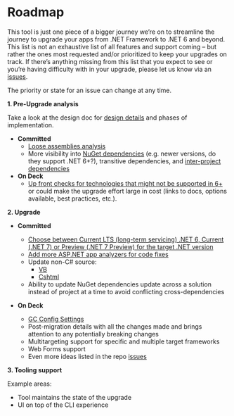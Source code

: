 # Roadmap
This tool is just one piece of a bigger journey we’re on to streamline the journey to upgrade your apps from .NET Framework to .NET 6 and beyond.
This list is not an exhaustive list of all features and support coming – but rather the ones most requested and/or prioritized to keep your upgrades on track. If there’s anything missing from this list that you expect to see or you’re having difficulty with in your upgrade, please let us know via an [issues](https://github.com/dotnet/upgrade-assistant/issues).

The priority or state for an issue can change at any time.

**1. Pre-Upgrade analysis**

Take a look at the design doc for [design details](https://github.com/dotnet/upgrade-assistant/blob/main/docs/design/Pre-UpgradeAnalysis.md) and phases of implementation.

- **Committed**
  - [Loose assemblies analysis](https://github.com/dotnet/upgrade-assistant/blob/main/docs/design/Pre-UpgradeAnalysis.md#loose-assembly-analysis)
  -	More visibility into [NuGet dependencies](https://github.com/dotnet/upgrade-assistant/blob/main/docs/design/Pre-UpgradeAnalysis.md#nuget-package-dependecy-analysis) (e.g. newer versions, do they support .NET 6+?), transitive dependencies, and [inter-project dependencies](https://github.com/dotnet/upgrade-assistant/blob/main/docs/design/Pre-UpgradeAnalysis.md#inter-project-dependencies)
- **On Deck**
  -	[Up front checks for technologies that might not be supported in 6+](https://github.com/dotnet/upgrade-assistant/blob/main/docs/design/Pre-UpgradeAnalysis.md#surface-unsupported-api-categories) or could make the upgrade effort large in cost (links to docs, options available, best practices, etc.).

**2. Upgrade**

- **Committed**
  - [Choose between Current LTS (long-term servicing) .NET 6, Current (.NET 7) or Preview (.NET 7 Preview) for the target .NET version](https://github.com/dotnet/upgrade-assistant/issues/41)
  - [Add more ASP.NET app analyzers for code fixes](https://github.com/dotnet/upgrade-assistant/issues/55)
  - Update non-C# source:
    - [VB](https://github.com/dotnet/upgrade-assistant/issues/270)
    - [Cshtml](https://github.com/dotnet/upgrade-assistant/issues/57)
  - Ability to update NuGet dependencies update across a solution instead of project at a time to avoid conflicting cross-dependencies

- **On Deck**
  - [GC Config Settings](https://github.com/dotnet/upgrade-assistant/issues/399)
  - Post-migration details with all the changes made and brings attention to any potentially breaking changes
  - Multitargeting support for specific and multiple target frameworks
  - Web Forms support
  - Even more ideas listed in the repo [issues](https://github.com/dotnet/upgrade-assistant/issues)

**3. Tooling support**

Example areas:
- Tool maintains the state of the upgrade
- UI on top of the CLI experience
